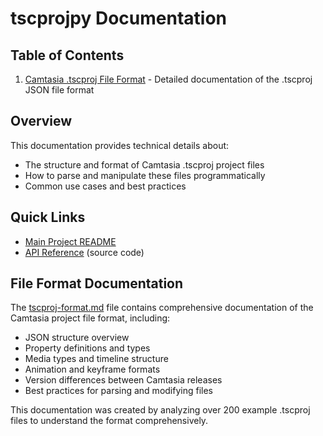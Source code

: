 # tscprojpy Documentation

## Table of Contents

1. [Camtasia .tscproj File Format](tscproj-format.md) - Detailed documentation of the .tscproj JSON file format

## Overview

This documentation provides technical details about:

- The structure and format of Camtasia .tscproj project files
- How to parse and manipulate these files programmatically
- Common use cases and best practices

## Quick Links

- [Main Project README](../README.md)
- [API Reference](../src/tscprojpy/) (source code)

## File Format Documentation

The [tscproj-format.md](tscproj-format.md) file contains comprehensive documentation of the Camtasia project file format, including:

- JSON structure overview
- Property definitions and types
- Media types and timeline structure
- Animation and keyframe formats
- Version differences between Camtasia releases
- Best practices for parsing and modifying files

This documentation was created by analyzing over 200 example .tscproj files to understand the format comprehensively.